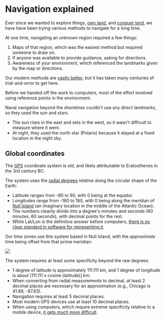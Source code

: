 
# Navigation explained

Ever since we wanted to explore things, [own land](hom-homestead.md), and [conquer land](people-conflicts-war.md), we have have been trying various methods to navigate for a long time.

At one time, navigating an unknown region required a few things:

1. Maps of that region, which was the easiest method but required someone to draw on.
2. If anyone was available to provide guidance, asking for directions.
3. Awareness of your environment, which referenced the landmarks given by the map or directions.

Our modern methods are [vastly better](logistics-navigation-gps.md), but it has taken many centuries of trial-and-error to get here.

Before we handed off the work to computers, most of the effort involved using reference points in the environment.

Naval navigation beyond the shorelines couldn't use any direct landmarks, so they used the sun and stars.

- The sun rises in the east and sets in the west, so it wasn't difficult to measure where it went.
- At night, they used the north star (Polaris) because it stayed at a fixed location in the night sky.

## Global coordinates

The [GPS](logistics-navigation-gps.md) coordinate system is *old*, and likely attributable to Eratosthenes in the 3rd century BC.

The system uses the [radial degrees](math-algebra-cs.md) relative along the circular shape of the Earth:

- Latitude ranges from -90 to 90, with 0 being at the equator.
- Longitudes range from -180 to 180, with 0 being along the meridian of [Null Island](https://en.wikipedia.org/wiki/Null_Island) (an imaginary location in the middle of the Atlantic Ocean).
- The numbers cleanly divide into a degree's minutes and seconds (60 minutes, 60 seconds), with decimal points for the rest.
- While Lat/Lon is the definitive answer before computers, [there is no clear standard in software for representing it](https://macwright.com/lonlat/).

Our time zones use this system based in Null Island, with the *approximate* time being offset from that prime meridian:

![](https://trendless.tech/wp-content/uploads/2023/10/time-zones-1024x552.jpg)

The system requires at least *some* specificity beyond the raw degrees:

- 1 degree of latitude is approximately 111.111 km, and 1 degree of longitude is about [111.111 x cosine (latitude)] km.
- When converting from radial measurements to decimal, at least 2 decimal places are necessary for an approximation (e.g., Chicago is 41.88, -87.63).
- Navigation requires at least 5 decimal places.
- Most modern GPS devices use at least 10 decimal places.
- When using computers, which require extreme specificity relative to a mobile device, [it gets *much* more difficult](https://ihatecoordinatesystems.com/).
